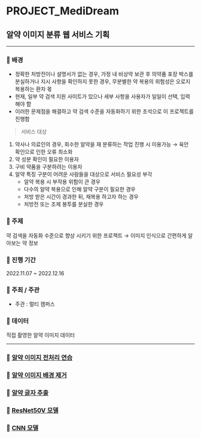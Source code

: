 # PROJECT_MediDream
## 알약 이미지 분류 웹 서비스 기획
  
  
---
  
  
### :star2: 배경
- 정확한 처방전이나 설명서가 없는 경우,
가정 내 비상약 보관 후 의약품 포장 박스를 분실하거나 지시 사항을 확인하지 못한 경우,
무분별한 약 복용의 위험성은 오로지 복용하는 환자 몫
- 현재, 일부 약 검색 지원 사이트가 있으나 세부 사항을 사용자가 일일이 선택, 입력해야 함
- 이러한 문제점을 해결하고 약 검색 수준을 자동화하기 위한 초석으로 이 프로젝트를 진행함

>서비스 대상
1. 약사나 의료인의 경우, 회수한 알약을 재 분류하는 작업 진행 시 이용가능
→ 육안 확인으로 인한 오류 최소화
2. 약 성분 확인이 필요한 이용자
3. 구비 약품을 구분하려는 이용자
4. 알약 특징 구분이 어려운 사람들을 대상으로 서비스 필요성 부각
    - 알약 복용 시 부작용 위험이 큰 경우
    - 다수의 알약 복용으로 인해 알약 구분이 필요한 경우
    - 처방 받은 시간이 경과한 뒤, 재복용 하고자 하는 경우
    - 처방전 또는 조제 봉투를 분실한 경우


### :star2: 주제
약 검색을 자동화 수준으로 향상 시키기 위한 프로젝트
→ 이미지 인식으로 간편하게 알아보는 약 정보


### :star2: 진행 기간
2022.11.07 ~ 2022.12.16

### :star2: 주최 / 주관
- 주관 : 멀티 캠퍼스

### :star2: 데이터
직접 촬영한 알약 이미지 데이터



---
  
  
### :star2: [알약 이미지 전처리 연습](https://github.com/channmilee/PROJECT/blob/master/%5BPROJECT%5D_Medi_Dream/%EC%95%BD_%EC%9D%B4%EB%AF%B8%EC%A7%80_%EC%A0%84%EC%B2%98%EB%A6%AC_%EC%97%B0%EC%8A%B5.ipynb)
 

### :star2: [알약 이미지 배경 제거](https://github.com/channmilee/PROJECT/blob/master/%5BPROJECT%5D_Medi_Dream/%EC%95%BD_%EC%9D%B4%EB%AF%B8%EC%A7%80_%EB%B0%B0%EA%B2%BD%EC%A0%9C%EA%B1%B0.ipynb)


### :star2: [알약 글자 추출](https://github.com/channmilee/PROJECT/blob/master/%5BPROJECT%5D_Medi_Dream/%EC%95%BD_%EA%B8%80%EC%9E%90_%EC%B6%94%EC%B6%9C.ipynb)


### :star2: [ResNet50V 모델](https://github.com/channmilee/PROJECT/blob/master/%5BPROJECT%5D_Medi_Dream/ResNet50V%20%EB%AA%A8%EB%8D%B8.ipynb)


### :star2: [CNN 모델](https://github.com/channmilee/PROJECT/blob/master/%5BPROJECT%5D_Medi_Dream/CNN%20%EB%AA%A8%EB%8D%B8.ipynb)
